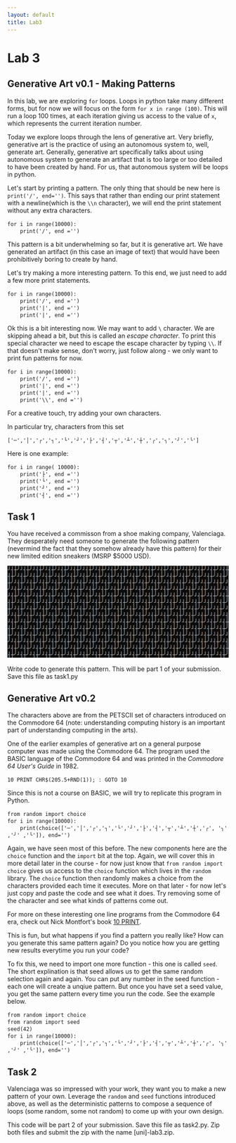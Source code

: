 ```yaml
---
layout: default
title: Lab3
---
```

 
# Lab 3

## Generative Art v0.1 - Making Patterns

In this lab, we are exploring ```for``` loops. Loops in python take many different forms, but for now we will focus on the form ```for x in range (100)```. This will run a loop 100 times, at each iteration giving us access to the value of ```x```, which represents the current iteration number.

Today we explore loops through the lens of generative art. Very briefly, generative art is the practice of using an autonomous system to, well, generate art. Generally, generative art specifically talks about using autonomous system to generate an artifact that is too large or too detailed to have been created by hand. For us, that autonomous system will be loops in python.

Let's start by printing a pattern. The only thing that should be new here is ```print('/', end='')```. This says that rather than ending our print statement with a newline(which is the ```\\n``` character), we will end the print statement without any extra characters.

    for i in range(10000):
        print('/', end ='')

This pattern is a bit underwhelming so far, but it is generative art. We have generated an artifact (in this case an image of text) that would have been prohibitively boring to create by hand.

Let's try making a more interesting pattern. To this end, we just need to add a few more print statements.

    for i in range(10000):
        print('/', end ='')
        print('|', end ='')
        print('|', end ='')

Ok this is a bit interesting now. We may want to add ```\``` character. We are skipping ahead a bit, but this is called an *escape character*. To print this special character we need to escape the escape character by typing ```\\```. If that doesn't make sense, don't worry, just follow along - we only want to print fun patterns for now. 

    for i in range(10000):
        print('/', end ='')
        print('|', end ='')
        print('|', end ='')
        print('\\', end ='')

For a creative touch, try adding your own characters.

In particular try, characters from this set 

    ['─','│','┌','┐','└','┘','├','┤','┬','┴','┼','╭','╮','╯','╰']

Here is one example:

    for i in range( 10000):
        print('├', end ='')
        print('└', end ='')
        print('┘', end ='')
        print('┤', end ='')

## Task 1

You have received a commisson from a shoe making company, Valenciaga. They desperately need someone to generate the following pattern (nevermind the fact that they somehow already have this pattern) for their new limited edition sneakers (MSRP $5000 USD).

![a $5000 pattern - clearly](./media/pattern.png)

Write code to generate this pattern. This will be part 1 of your submission. Save this file as task1.py

## Generative Art v0.2

The characters above are from the PETSCII set of characters introduced on the Commodore 64 (note: understanding computing history is an important part of understanding computing in the arts).

One of the earlier examples of generative art on a general purpose computer was made using the Commodore 64. The program used the BASIC language of the Commodore 64 and was printed in the *Commodore 64 User's Guide* in 1982. 

    10 PRINT CHR$(205.5+RND(1)); : GOTO 10

Since this is not a course on BASIC, we will try to replicate this program in Python.

    from random import choice
    for i in range(10000):
        print(choice(['─','│','┌','┐','└','┘','├','┤','┬','┴','┼','╭', '╮' ,'╯' ,'╰']), end='')

Again, we have seen most of this before. The new components here are the ```choice``` function and the ```import``` bit at the top. Again, we will cover this in more detail later in the course - for now just know that ```from random import choice``` gives us access to the ```choice``` function which lives in the ```random``` library. The ```choice``` function then randomly makes a choice from the characters provided each time it executes. More on that later - for now let's just copy and paste the code and see what it does. Try removing some of the character and see what kinds of patterns come out.

For more on these interesting one line programs from the Commodore 64 era, check out Nick Montfort's book [10 PRINT](https://10print.org/).

This is fun, but what happens if you find a pattern you really like? How can you generate this same pattern again? Do you notice how you are getting new results everytime you run your code?

To fix this, we need to import one more function - this one is called ```seed```. The short explination is that seed allows us to get the same random selection again and again. You can put any number in the seed function - each one will create a unqiue pattern. But once you have set a seed value, you get the same pattern every time you run the code. See the example below.

    from random import choice
    from random import seed
    seed(42)
    for i in range(10000):
        print(choice(['─','│','┌','┐','└','┘','├','┤','┬','┴','┼','╭', '╮' ,'╯' ,'╰']), end='')

## Task 2

Valenciaga was so impressed with your work, they want you to make a new pattern of your own. Leverage the ```random``` and ```seed``` functions introduced above, as well as the deterministic patterns to compose a sequence of loops (some random, some not random) to come up with your own design.

This code will be part 2 of your submission. Save this file as task2.py. Zip both files and submit the zip with the name [uni]-lab3.zip.

<!--- If you are interested in further examples of code generating art from a single simple loop, you may be interested in [Nick Montfort's Through the Park](https://nickm.com/poems/through_the_park.html) (the website is implemented in Javascript, but the Python source code is also available on the site). As a word of warning, this work is "art" in every sense of the word - it evokes some very intense imagery and will probably make you uncomfortable at least. Far more than might be expected for a single Python loop. --->
